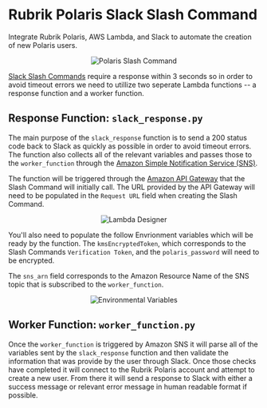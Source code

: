 # Rubrik Polaris Slack Slash Command

Integrate Rubrik Polaris, AWS Lambda, and Slack to automate the creation of new Polaris users.

<p></p>
<p align="center">
  <img src="https://user-images.githubusercontent.com/8610203/41611198-c0fa265c-73b4-11e8-9b7b-e7311c2f86f0.png" alt="Polaris Slash Command"/>
</p>

[Slack Slash Commands](https://api.slack.com/slash-commands) require a response within 3 seconds so in order to avoid timeout errors we need to utillize two seperate Lambda functions -- a response function and a worker function.


## Response Function: `slack_response.py`

The main purpose of the `slack_response` function is to send a 200 status code back to Slack as quickly as possible in order to avoid timeout errors. The function also collects all of the relevant variables and passes those to the `worker_function` through the [Amazon Simple Notification Service (SNS)](https://aws.amazon.com/sns/).

The function will be triggered through the [Amazon API Gateway](https://aws.amazon.com/api-gateway/) that the Slash Command will initially call. The URL provided by the API Gateway will need to be populated in the `Request URL` field when creating the Slash Command.

<p></p>
<p align="center">
  <img src="https://user-images.githubusercontent.com/8610203/41612298-139901d2-73b8-11e8-9e44-e7928f0c548f.png" alt="Lambda Designer"/>
</p>

You'll also need to populate the follow Envrionment variables which will be ready by the function. The `kmsEncryptedToken`, which corresponds to the Slash Commands `Verification Token`, and the `polaris_password` will need to be encrypted.

The `sns_arn` field corresponds to the Amazon Resource Name of the SNS topic that is subscribed to the `worker_function`.


<p></p>
<p align="center">
  <img src="https://user-images.githubusercontent.com/8610203/41612299-13ae821e-73b8-11e8-9665-ca3c7b1efde2.png" alt="Environmental Variables"/>
</p>

## Worker Function: `worker_function.py`

Once the `worker_function` is triggered by Amazon SNS it will parse all of the variables sent by the `slack_response` function and then validate the information that was provide by the user through Slack. Once those checks have completed it will connect to the Rubrik Polaris account and attempt to create a new user. From there it will send a response to Slack with either a success message or relevant error message in human readable format if possible.

